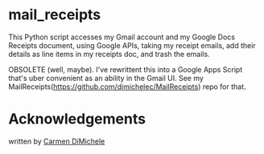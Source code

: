 # mail_receipts
This Python script accesses my Gmail account and my Google Docs Receipts document, using Google APIs,
taking my receipt emails, add their details as line items in my receipts doc, and trash the emails.

OBSOLETE (well, maybe). I've rewrittent this into a Google Apps Script that's uber convenient as an
ability in the Gmail UI. See my MailReceipts(https://github.com/dimichelec/MailReceipts) repo for that.


# Acknowledgements
written by [Carmen DiMichele](https://dimichelec.wixsite.com/carmendimichele) 
